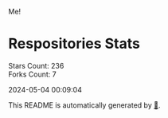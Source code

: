Me!

# Respositories Stats
Stars Count: 236  
Forks Count: 7

2024-05-04 00:09:04  

This README is automatically generated by [🐰](https://github.com/rnitta/rnitta).
